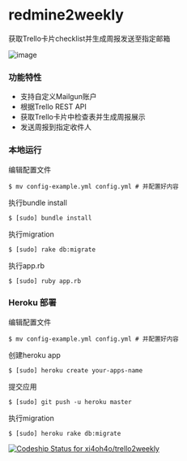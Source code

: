 redmine2weekly
==============

获取Trello卡片checklist并生成周报发送至指定邮箱

![image](https://user-images.githubusercontent.com/141127/69301609-cf6af900-0c51-11ea-86b5-7b01d55296ac.jpg)

### 功能特性

- 支持自定义Mailgun账户
- 根据Trello REST API
- 获取Trello卡片中检查表并生成周报展示
- 发送周报到指定收件人

### 本地运行

编辑配置文件
````
$ mv config-example.yml config.yml # 并配置好内容
````
执行bundle install
````
$ [sudo] bundle install
````
执行migration
````
$ [sudo] rake db:migrate
````
执行app.rb
````
$ [sudo] ruby app.rb
````

### Heroku 部署

编辑配置文件
````
$ mv config-example.yml config.yml # 并配置好内容
````
创建heroku app
````
$ [sudo] heroku create your-apps-name
````
提交应用
````
$ [sudo] git push -u heroku master
````
执行migration
````
$ [sudo] heroku rake db:migrate
````

[ ![Codeship Status for xi4oh4o/trello2weekly](https://codeship.com/projects/8eb020e0-c515-0131-98c2-5a1ddad26e1f/status)](https://codeship.com/projects/21996)
